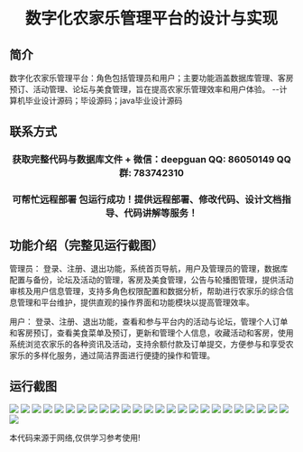 <p><h1 align="center">数字化农家乐管理平台的设计与实现</h1></p>

## 简介
数字化农家乐管理平台：角色包括管理员和用户；主要功能涵盖数据库管理、客房预订、活动管理、论坛与美食管理，旨在提高农家乐管理效率和用户体验。    --计算机毕业设计源码；毕设源码；java毕业设计源码


## 联系方式
<p><h3 align="center">获取完整代码与数据库文件 + 微信：deepguan QQ: 86050149 QQ群: 783742310</h3></p>
<p><h3 align="center">可帮忙远程部署 包运行成功！提供远程部署、修改代码、设计文档指导、代码讲解等服务！</h3></p>

## 功能介绍（完整见运行截图）
管理员： 登录、注册、退出功能，系统首页导航，用户及管理员的管理，数据库配置与备份，论坛及活动的管理，客房及美食管理，公告与轮播图管理，提供活动审核及用户信息管理，支持多角色权限配置和数据分析，帮助进行农家乐的综合信息管理和平台维护，提供直观的操作界面和功能模块以提高管理效率。

用户： 登录、注册、退出功能，查看和参与平台内的活动与论坛，管理个人订单和客房预订，查看美食菜单及预订，更新和管理个人信息，收藏活动和客房，使用系统浏览农家乐的各种资讯及活动，支持余额付款及订单提交，方便参与和享受农家乐的多样化服务，通过简洁界面进行便捷的操作和管理。


## 运行截图
![](img/001.jpg)
![](img/002.jpg)
![](img/003.jpg)
![](img/004.jpg)
![](img/005.jpg)
![](img/006.jpg)
![](img/007.jpg)
![](img/008.jpg)
![](img/009.jpg)
![](img/010.jpg)
![](img/011.jpg)
![](img/012.jpg)
![](img/013.jpg)
![](img/014.jpg)
![](img/015.jpg)
![](img/016.jpg)
![](img/017.jpg)
![](img/018.jpg)
![](img/019.jpg)
![](img/020.jpg)
![](img/021.jpg)
![](img/022.jpg)
![](img/023.jpg)
![](img/024.jpg)
![](img/025.jpg)
![](img/026.jpg)

<p>本代码来源于网络,仅供学习参考使用!</p>
